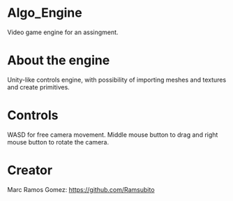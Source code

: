 # Algo_Engine
Video game engine for an assingment.

# About the engine
Unity-like controls engine, with possibility of importing meshes and textures and create primitives.

# Controls
WASD for free camera movement. Middle mouse button to drag and right mouse button to rotate the camera.

# Creator
Marc Ramos Gomez: https://github.com/Ramsubito
